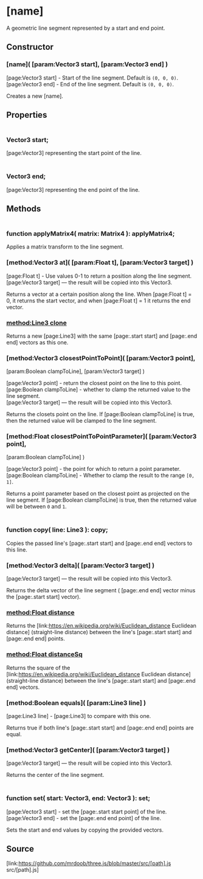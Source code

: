 # [name]

A geometric line segment represented by a start and end point.

## Constructor

### [name]( [param:Vector3 start], [param:Vector3 end] )

[page:Vector3 start] - Start of the line segment. Default is `(0, 0, 0)`.  
[page:Vector3 end] - End of the line segment. Default is `(0, 0, 0)`.  
  
Creates a new [name].

## Properties

### <br/> Vector3 start; <br/>

[page:Vector3] representing the start point of the line.

### <br/> Vector3 end; <br/>

[page:Vector3] representing the end point of the line.

## Methods

### <br/> function applyMatrix4( matrix: Matrix4 ): applyMatrix4; <br/>

Applies a matrix transform to the line segment.

### [method:Vector3 at]( [param:Float t], [param:Vector3 target] )

[page:Float t] - Use values 0-1 to return a position along the line segment.  
[page:Vector3 target] — the result will be copied into this Vector3.  
  
Returns a vector at a certain position along the line. When [page:Float t] =
0, it returns the start vector, and when [page:Float t] = 1 it returns the end
vector.  

### [method:Line3 clone]()

Returns a new [page:Line3] with the same [page:.start start] and [page:.end
end] vectors as this one.

###  [method:Vector3 closestPointToPoint]( [param:Vector3 point],
[param:Boolean clampToLine], [param:Vector3 target] )

[page:Vector3 point] - return the closest point on the line to this point.  
[page:Boolean clampToLine] - whether to clamp the returned value to the line
segment.  
[page:Vector3 target] — the result will be copied into this Vector3.  
  
Returns the closets point on the line. If [page:Boolean clampToLine] is true,
then the returned value will be clamped to the line segment.

###  [method:Float closestPointToPointParameter]( [param:Vector3 point],
[param:Boolean clampToLine] )

[page:Vector3 point] - the point for which to return a point parameter.  
[page:Boolean clampToLine] - Whether to clamp the result to the range `[0,
1]`.  
  
Returns a point parameter based on the closest point as projected on the line
segment. If [page:Boolean clampToLine] is true, then the returned value will
be between `0` and `1`.

### <br/> function copy( line: Line3 ): copy; <br/>

Copies the passed line's [page:.start start] and [page:.end end] vectors to
this line.

### [method:Vector3 delta]( [param:Vector3 target] )

[page:Vector3 target] — the result will be copied into this Vector3.  
  
Returns the delta vector of the line segment ( [page:.end end] vector minus
the [page:.start start] vector).

### [method:Float distance]()

Returns the [link:https://en.wikipedia.org/wiki/Euclidean_distance Euclidean
distance] (straight-line distance) between the line's [page:.start start] and
[page:.end end] points.

### [method:Float distanceSq]()

Returns the square of the
[link:https://en.wikipedia.org/wiki/Euclidean_distance Euclidean distance]
(straight-line distance) between the line's [page:.start start] and [page:.end
end] vectors.

### [method:Boolean equals]( [param:Line3 line] )

[page:Line3 line] - [page:Line3] to compare with this one.  
  
Returns true if both line's [page:.start start] and [page:.end end] points are
equal.

### [method:Vector3 getCenter]( [param:Vector3 target] )

[page:Vector3 target] — the result will be copied into this Vector3.  
  
Returns the center of the line segment.

### <br/> function set( start: Vector3, end: Vector3 ): set; <br/>

[page:Vector3 start] - set the [page:.start start point] of the line.  
[page:Vector3 end] - set the [page:.end end point] of the line.  
  
Sets the start and end values by copying the provided vectors.

## Source

[link:https://github.com/mrdoob/three.js/blob/master/src/[path].js
src/[path].js]

